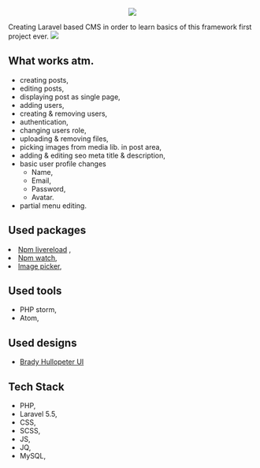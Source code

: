 <p align="center"><img src="https://laravel.com/assets/img/components/logo-laravel.svg"></p>

<p>
Creating Laravel based CMS in order to learn basics of this framework first project ever. 

<img src="https://github.com/Volmarg/Laravel-CMS/blob/master/screen_1.png?raw=true">

<h2>What works atm.</h2>

<ul>
<li>creating posts,</li>
<li>editing posts,</li>
<li>displaying post as single page, </li>
<li>adding users,</li>
<li>creating & removing users,</li>
<li>authentication,</li>
<li>changing users role,</li>
<li>uploading & removing files,</li>
<li>picking images from media lib. in post area,</li>
<li>adding & editing seo meta title & description,</li>
<li>basic user profile changes
    <ul>
        <li>Name,</li>
        <li>Email,</li>
        <li>Password,</li>
        <li>Avatar.</li>
    </ul>
</li>
<li>partial menu editing.</li>
</ul>

<h2>Used packages</h2>
<li><a href="https://www.npmjs.com/package/livereload">Npm livereload</a> ,</li>
<li><a href="https://www.npmjs.com/package/npm-watch">Npm watch</a>,</li>
<li><a href="https://rvera.github.io/image-picker/">Image picker</a>,</li>

<h2>Used tools</h2>
<ul>
<li>PHP storm,</li>
<li>Atom,</li>
</ul>

<h2>Used designs</h2>
<ul>
<li><a href="https://codepen.io/bradyhullopeter/pen/mRPQQy?editors=1100#0">Brady Hullopeter UI </a></li>
</ul>

<h2>Tech Stack</h2>
<ul>
<li>PHP,</li>
<li>Laravel 5.5,</li>
<li>CSS,</li>
<li>SCSS,</li>
<li>JS,</li>
<li>JQ,</li>
<li>MySQL,</li>
</ul>